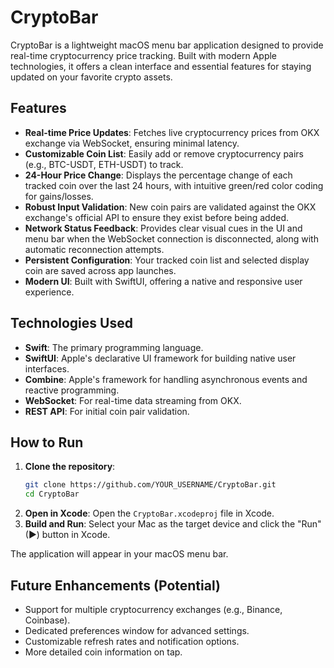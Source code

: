 # CryptoBar

CryptoBar is a lightweight macOS menu bar application designed to provide real-time cryptocurrency price tracking. Built with modern Apple technologies, it offers a clean interface and essential features for staying updated on your favorite crypto assets.

## Features

-   **Real-time Price Updates**: Fetches live cryptocurrency prices from OKX exchange via WebSocket, ensuring minimal latency.
-   **Customizable Coin List**: Easily add or remove cryptocurrency pairs (e.g., BTC-USDT, ETH-USDT) to track.
-   **24-Hour Price Change**: Displays the percentage change of each tracked coin over the last 24 hours, with intuitive green/red color coding for gains/losses.
-   **Robust Input Validation**: New coin pairs are validated against the OKX exchange's official API to ensure they exist before being added.
-   **Network Status Feedback**: Provides clear visual cues in the UI and menu bar when the WebSocket connection is disconnected, along with automatic reconnection attempts.
-   **Persistent Configuration**: Your tracked coin list and selected display coin are saved across app launches.
-   **Modern UI**: Built with SwiftUI, offering a native and responsive user experience.

## Technologies Used

-   **Swift**: The primary programming language.
-   **SwiftUI**: Apple's declarative UI framework for building native user interfaces.
-   **Combine**: Apple's framework for handling asynchronous events and reactive programming.
-   **WebSocket**: For real-time data streaming from OKX.
-   **REST API**: For initial coin pair validation.

## How to Run

1.  **Clone the repository**:
    ```bash
    git clone https://github.com/YOUR_USERNAME/CryptoBar.git
    cd CryptoBar
    ```
2.  **Open in Xcode**: Open the `CryptoBar.xcodeproj` file in Xcode.
3.  **Build and Run**: Select your Mac as the target device and click the "Run" (▶) button in Xcode.

The application will appear in your macOS menu bar.

## Future Enhancements (Potential)

-   Support for multiple cryptocurrency exchanges (e.g., Binance, Coinbase).
-   Dedicated preferences window for advanced settings.
-   Customizable refresh rates and notification options.
-   More detailed coin information on tap.
